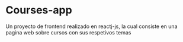 # Courses-app
Un proyecto de frontend realizado en reactj-js, la cual consiste en una pagina web sobre cursos con sus respetivos temas
